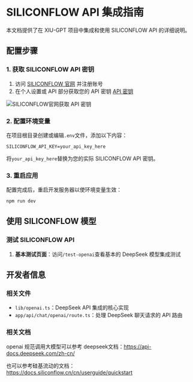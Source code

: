 # SILICONFLOW API 集成指南

本文档提供了在 XIU-GPT 项目中集成和使用 SILICONFLOW API 的详细说明。

## 配置步骤

### 1. 获取 SILICONFLOW API 密钥

1. 访问 [SILICONFLOW 官网](https://www.siliconflow.cn/) 并注册账号
2. 在个人设置或 API 部分获取您的 API 密钥 [API 密钥](https://cloud.siliconflow.cn/sft-qnbt9lamox/account/ak)

![SILICONFLOW官网获取 API 密钥](https://i-blog.csdnimg.cn/direct/5db45f5db2df415097651ed864535726.png)

### 2. 配置环境变量

在项目根目录创建或编辑`.env`文件，添加以下内容：

```
SILICONFLOW_API_KEY=your_api_key_here
```

将`your_api_key_here`替换为您的实际 SILICONFLOW API 密钥。

### 3. 重启应用

配置完成后，重启开发服务器以使环境变量生效：

```bash
npm run dev
```

## 使用 SILICONFLOW 模型

### 测试 SILICONFLOW API

1. **基本测试页面**：访问`/test-openai`查看基本的 DeepSeek 模型集成测试

## 开发者信息

### 相关文件

- `lib/openai.ts`：DeepSeek API 集成的核心实现
- `app/api/chat/openai/route.ts`：处理 DeepSeek 聊天请求的 API 路由

### 相关文档

openai 规范调用大模型可以参考 deepseek文档：https://api-docs.deepseek.com/zh-cn/

也可以参考硅基流动的文档：https://docs.siliconflow.cn/cn/userguide/quickstart